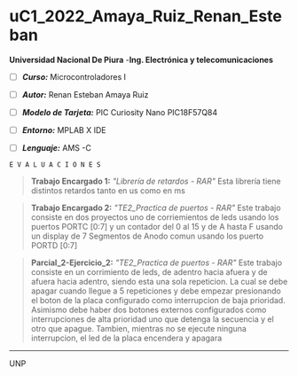 # uC1_2022_Amaya_Ruiz_Renan_Esteban
**Universidad Nacional De Piura**
-**Ing. Electrónica y telecomunicaciones**

 - [ ] ***Curso:*** Microcontroladores I

 - [ ] ***Autor:*** Renan Esteban Amaya Ruiz

 - [ ] ***Modelo de Tarjeta:*** PIC Curiosity Nano PIC18F57Q84
 - [ ] ***Entorno:*** MPLAB X IDE
 - [ ] ***Lenguaje:*** AMS -C 

    

`E V A L U A C I O N E S`



> **Trabajo Encargado 1:**
*"Librería de retardos - RAR"* 
Esta librería tiene distintos retardos tanto en us como en ms

> **Trabajo Encargado 2:**
*"TE2_Practica de puertos - RAR"* 
Este trabajo consiste en dos proyectos uno de corriemientos de leds
usando los puertos PORTC [0:7] y un contador del 0 al 15 y de A hasta F
usando un display de 7 Segmentos de Anodo comun usando los puerto PORTD [0:7] 

> **Parcial_2-Ejercicio_2:**
*"TE2_Practica de puertos - RAR"* 
Este trabajo consiste en un corrimiento de leds, de adentro hacia afuera
y de afuera hacia adentro, siendo esta una sola repeticion. La cual se debe apagar
cuando llegue a 5 repeticiones y debe empezar presionando el boton de la placa
configurado como interrupcion de baja prioridad.
Asimismo debe haber dos botones externos configurados como interrupciones de alta prioridad
uno que detenga la secuencia y el otro que apague.
Tambien, mientras no se ejecute ninguna interrupcion, el led de la placa encendera y apagara
--------------------------------------------------------------
UNP
